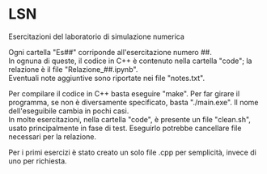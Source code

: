 # LSN
Esercitazioni del laboratorio di simulazione numerica

Ogni cartella "Es##" corriponde all'esercitazione numero ##.  
In ognuna di queste, il codice in C++ è contenuto nella cartella "code"; la relazione è il file "Relazione_##.ipynb".  
Eventuali note aggiuntive sono riportate nei file "notes.txt".

Per compilare il codice in C++ basta eseguire "make". Per far girare il programma, se non è diversamente specificato,
basta "./main.exe". Il nome dell'eseguibile cambia in pochi casi.  
In molte esercitazioni, nella cartella "code", è presente un file "clean.sh", usato principalmente in fase di test.
Eseguirlo potrebbe cancellare file necessari per la relazione.  

Per i primi esercizi è stato creato un solo file .cpp per semplicità, invece di uno per richiesta.
